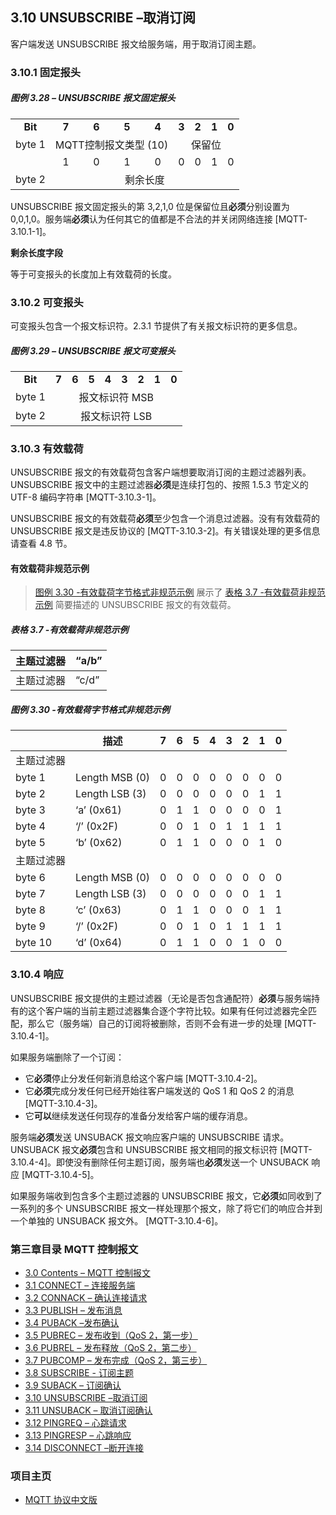 ## 3.10 UNSUBSCRIBE –取消订阅

客户端发送 UNSUBSCRIBE 报文给服务端，用于取消订阅主题。

### 3.10.1 固定报头

##### 图例 3.28 – UNSUBSCRIBE 报文固定报头

<table style="text-align:center">
   <tr>
     <td align="center"><strong>Bit</strong></td>
     <td align="center"><strong>7</strong></td>
     <td align="center"><strong>6</strong></td>
     <td align="center"><strong>5</strong></td>
     <td align="center"><strong>4</strong></td>
     <td align="center"><strong>3</strong></td>
     <td align="center"><strong>2</strong></td>
     <td align="center"><strong>1</strong></td>
     <td align="center"><strong>0</strong></td>
   </tr>
   <tr>
     <td>byte 1</td>
     <td colspan="4" align="center">MQTT控制报文类型 (10)</td>
     <td colspan="4" align="center">保留位</td>
   </tr>
   <tr>
       <td></td>
       <td align="center">1</td>
       <td align="center">0</td>
       <td align="center">1</td>
       <td align="center">0</td>
       <td align="center">0</td>
       <td align="center">0</td>
       <td align="center">1</td>
       <td align="center">0</td>
     </tr>
   <tr>
     <td>byte 2</td>
     <td colspan="8" align="center">剩余长度</td>
   </tr>
 </table>

UNSUBSCRIBE 报文固定报头的第 3,2,1,0 位是保留位且**必须**分别设置为 0,0,1,0。服务端**必须**认为任何其它的值都是不合法的并关闭网络连接 \[MQTT-3.10.1-1\]。

**剩余长度字段**

等于可变报头的长度加上有效载荷的长度。

### 3.10.2 可变报头

可变报头包含一个报文标识符。2.3.1 节提供了有关报文标识符的更多信息。

##### 图例 3.29 – UNSUBSCRIBE 报文可变报头

<table style="text-align:center">
   <tr>
     <td align="center"><strong>Bit</strong></td>
     <td align="center"><strong>7</strong></td>
     <td align="center"><strong>6</strong></td>
     <td align="center"><strong>5</strong></td>
     <td align="center"><strong>4</strong></td>
     <td align="center"><strong>3</strong></td>
     <td align="center"><strong>2</strong></td>
     <td align="center"><strong>1</strong></td>
     <td align="center"><strong>0</strong></td>
   </tr>
   <tr>
     <td>byte 1</td>
     <td colspan="8" align="center">报文标识符 MSB</td>
   </tr>
   <tr>
     <td>byte 2</td>
     <td colspan="8" align="center">报文标识符 LSB</td>
   </tr>
 </table>

### 3.10.3 有效载荷

UNSUBSCRIBE 报文的有效载荷包含客户端想要取消订阅的主题过滤器列表。UNSUBSCRIBE 报文中的主题过滤器**必须**是连续打包的、按照 1.5.3 节定义的 UTF-8 编码字符串 \[MQTT-3.10.3-1\]。

UNSUBSCRIBE 报文的有效载荷**必须**至少包含一个消息过滤器。没有有效载荷的 UNSUBSCRIBE 报文是违反协议的 \[MQTT-3.10.3-2\]。有关错误处理的更多信息请查看 4.8 节。

#### 有效载荷非规范示例

> [图例 3.30 -有效载荷字节格式非规范示例](#_Figure_3.30_-) 展示了 [表格 3.7 -有效载荷非规范示例](#_Table3.6_-_Payload) 简要描述的 UNSUBSCRIBE 报文的有效载荷。

##### 表格 3.7 -有效载荷非规范示例

| 主题过滤器 | “a/b” |
| ---------- | ----- |
| 主题过滤器 | “c/d” |

##### 图例 3.30 -有效载荷字节格式非规范示例

|            | **描述**       | **7** | **6** | **5** | **4** | **3** | **2** | **1** | **0** |
| ---------- | -------------- | ----- | ----- | ----- | ----- | ----- | ----- | ----- | ----- |
| 主题过滤器 |
| byte 1     | Length MSB (0) | 0     | 0     | 0     | 0     | 0     | 0     | 0     | 0     |
| byte 2     | Length LSB (3) | 0     | 0     | 0     | 0     | 0     | 0     | 1     | 1     |
| byte 3     | ‘a’ (0x61)     | 0     | 1     | 1     | 0     | 0     | 0     | 0     | 1     |
| byte 4     | ‘/’ (0x2F)     | 0     | 0     | 1     | 0     | 1     | 1     | 1     | 1     |
| byte 5     | ‘b’ (0x62)     | 0     | 1     | 1     | 0     | 0     | 0     | 1     | 0     |
| 主题过滤器 |
| byte 6     | Length MSB (0) | 0     | 0     | 0     | 0     | 0     | 0     | 0     | 0     |
| byte 7     | Length LSB (3) | 0     | 0     | 0     | 0     | 0     | 0     | 1     | 1     |
| byte 8     | ‘c’ (0x63)     | 0     | 1     | 1     | 0     | 0     | 0     | 1     | 1     |
| byte 9     | ‘/’ (0x2F)     | 0     | 0     | 1     | 0     | 1     | 1     | 1     | 1     |
| byte 10    | ‘d’ (0x64)     | 0     | 1     | 1     | 0     | 0     | 1     | 0     | 0     |

### 3.10.4 响应

UNSUBSCRIBE 报文提供的主题过滤器（无论是否包含通配符）**必须**与服务端持有的这个客户端的当前主题过滤器集合逐个字符比较。如果有任何过滤器完全匹配，那么它（服务端）自己的订阅将被删除，否则不会有进一步的处理 \[MQTT-3.10.4-1\]。

如果服务端删除了一个订阅：

- 它**必须**停止分发任何新消息给这个客户端 \[MQTT-3.10.4-2\]。
- 它**必须**完成分发任何已经开始往客户端发送的 QoS 1 和 QoS 2 的消息 \[MQTT-3.10.4-3\]。
- 它**可以**继续发送任何现存的准备分发给客户端的缓存消息。

服务端**必须**发送 UNSUBACK 报文响应客户端的 UNSUBSCRIBE 请求。UNSUBACK 报文**必须**包含和 UNSUBSCRIBE 报文相同的报文标识符 \[MQTT-3.10.4-4\]。即使没有删除任何主题订阅，服务端也**必须**发送一个 UNSUBACK 响应 \[MQTT-3.10.4-5\]。

如果服务端收到包含多个主题过滤器的 UNSUBSCRIBE 报文，它**必须**如同收到了一系列的多个 UNSUBSCRIBE 报文一样处理那个报文，除了将它们的响应合并到一个单独的 UNSUBACK 报文外。 \[MQTT-3.10.4-6\]。

### 第三章目录 MQTT 控制报文

- [3.0 Contents – MQTT 控制报文](03-ControlPackets.md)
- [3.1 CONNECT – 连接服务端](0301-CONNECT.md)
- [3.2 CONNACK – 确认连接请求](0302-CONNACK.md)
- [3.3 PUBLISH – 发布消息](0303-PUBLISH.md)
- [3.4 PUBACK –发布确认](0304-PUBACK.md)
- [3.5 PUBREC – 发布收到（QoS 2，第一步）](0305-PUBREC.md)
- [3.6 PUBREL – 发布释放（QoS 2，第二步）](0306-PUBREL.md)
- [3.7 PUBCOMP – 发布完成（QoS 2，第三步）](0307-PUBCOMP.md)
- [3.8 SUBSCRIBE - 订阅主题](0308-SUBSCRIBE.md)
- [3.9 SUBACK – 订阅确认](0309-SUBACK.md)
- [3.10 UNSUBSCRIBE –取消订阅](0310-UNSUBSCRIBE.md)
- [3.11 UNSUBACK – 取消订阅确认](0311-UNSUBACK.md)
- [3.12 PINGREQ – 心跳请求](0312-PINGREQ.md)
- [3.13 PINGRESP – 心跳响应](0313-PINGRESP.md)
- [3.14 DISCONNECT –断开连接](0314-DISCONNECT.md)

### 项目主页

- [MQTT 协议中文版](https://github.com/mcxiaoke/mqtt)
